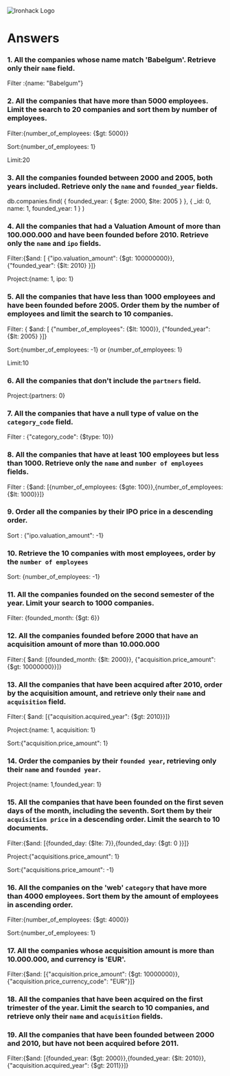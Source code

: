 ![Ironhack Logo](https://i.imgur.com/1QgrNNw.png)

# Answers

### 1. All the companies whose name match 'Babelgum'. Retrieve only their `name` field.

<!-- Your Code Goes Here -->

Filter :{name: "Babelgum"}

### 2. All the companies that have more than 5000 employees. Limit the search to 20 companies and sort them by **number of employees**.

<!-- Your Code Goes Here -->

Filter:{number_of_employees: {$gt: 5000}}

Sort:{number_of_employees: 1}

Limit:20

### 3. All the companies founded between 2000 and 2005, both years included. Retrieve only the `name` and `founded_year` fields.

<!-- Your Code Goes Here -->

db.companies.find(
{
founded_year: {
$gte: 2000,
$lte: 2005
}
},
{
\_id: 0,
name: 1,
founded_year: 1
}
)

### 4. All the companies that had a Valuation Amount of more than 100.000.000 and have been founded before 2010. Retrieve only the `name` and `ipo` fields.

<!-- Your Code Goes Here -->

Filter:{$and: [ {"ipo.valuation_amount": {$gt: 100000000}}, {"founded_year": {$lt: 2010} }]}

Project:{name: 1, ipo: 1}

### 5. All the companies that have less than 1000 employees and have been founded before 2005. Order them by the number of employees and limit the search to 10 companies.

<!-- Your Code Goes Here -->

Filter:
{ $and: [ {"number_of_employees": {$lt: 1000}}, {"founded_year": {$lt: 2005} }]}

Sort:{number_of_employees: -1}
or
{number_of_employees: 1}

Limit:10

### 6. All the companies that don't include the `partners` field.

<!-- Your Code Goes Here -->

Project:{partners: 0}

### 7. All the companies that have a null type of value on the `category_code` field.

<!-- Your Code Goes Here -->

Filter : {"category_code": {$type: 10}}

### 8. All the companies that have at least 100 employees but less than 1000. Retrieve only the `name` and `number of employees` fields.

<!-- Your Code Goes Here -->

Filter : {$and: [{number_of_employees: {$gte: 100}},{number_of_employees: {$lt: 1000}}]}

### 9. Order all the companies by their IPO price in a descending order.

<!-- Your Code Goes Here -->

Sort : {"ipo.valuation_amount": -1}

### 10. Retrieve the 10 companies with most employees, order by the `number of employees`

<!-- Your Code Goes Here -->

Sort: {number_of_employees: -1}

### 11. All the companies founded on the second semester of the year. Limit your search to 1000 companies.

<!-- Your Code Goes Here -->

Filter: {founded_month: {$gt: 6}}

### 12. All the companies founded before 2000 that have an acquisition amount of more than 10.000.000

<!-- Your Code Goes Here -->

Filter:{ $and: [{founded_month: {$lt: 2000}}, {"acquisition.price_amount": {$gt: 10000000}}]}

### 13. All the companies that have been acquired after 2010, order by the acquisition amount, and retrieve only their `name` and `acquisition` field.

<!-- Your Code Goes Here -->

Filter:{ $and: [{"acquisition.acquired_year": {$gt: 2010}}]}

Project:{name: 1, acquisition: 1}

Sort:{"acquisition.price_amount": 1}

### 14. Order the companies by their `founded year`, retrieving only their `name` and `founded year`.

<!-- Your Code Goes Here -->

Project:{name: 1,founded_year: 1}

### 15. All the companies that have been founded on the first seven days of the month, including the seventh. Sort them by their `acquisition price` in a descending order. Limit the search to 10 documents.

<!-- Your Code Goes Here -->

Filter:{$and: [{founded_day: {$lte: 7}},{founded_day: {$gt: 0 }}]}

Project:{"acquisitions.price_amount": 1}

Sort:{"acquisitions.price_amount": -1}

### 16. All the companies on the 'web' `category` that have more than 4000 employees. Sort them by the amount of employees in ascending order.

<!-- Your Code Goes Here -->

Filter:{number_of_employees: {$gt: 4000}}

Sort:{number_of_employees: 1}

### 17. All the companies whose acquisition amount is more than 10.000.000, and currency is 'EUR'.

<!-- Your Code Goes Here -->

Filter:{$and: [{"acquisition.price_amount": {$gt: 10000000}},{"acquisition.price_currency_code": "EUR"}]}

### 18. All the companies that have been acquired on the first trimester of the year. Limit the search to 10 companies, and retrieve only their `name` and `acquisition` fields.

<!-- Your Code Goes Here -->

### 19. All the companies that have been founded between 2000 and 2010, but have not been acquired before 2011.

<!-- Your Code Goes Here -->

Filter:{$and: [{founded_year: {$gt: 2000}},{founded_year: {$lt: 2010}}, {"acquisition.acquired_year": {$gt: 2011}}]}
